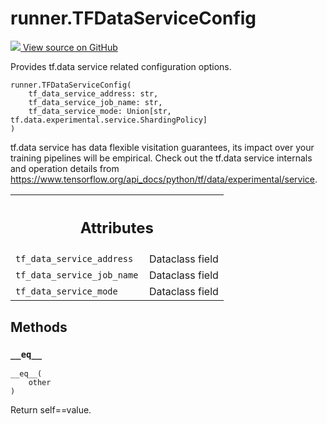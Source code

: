 # runner.TFDataServiceConfig

<!-- Insert buttons and diff -->

<a target="_blank" href="https://github.com/tensorflow/gnn/tree/master/tensorflow_gnn/runner/orchestration.py#L68-L79">
<img src="https://www.tensorflow.org/images/GitHub-Mark-32px.png" /> View source
on GitHub </a>

Provides tf.data service related configuration options.

<pre class="devsite-click-to-copy prettyprint lang-py tfo-signature-link">
<code>runner.TFDataServiceConfig(
    tf_data_service_address: str,
    tf_data_service_job_name: str,
    tf_data_service_mode: Union[str, tf.data.experimental.service.ShardingPolicy]
)
</code></pre>

<!-- Placeholder for "Used in" -->

tf.data service has data flexible visitation guarantees, its impact over your
training pipelines will be empirical. Check out the tf.data service internals
and operation details from
https://www.tensorflow.org/api_docs/python/tf/data/experimental/service.

<!-- Tabular view -->

 <table class="responsive fixed orange">
<colgroup><col width="214px"><col></colgroup>
<tr><th colspan="2"><h2 class="add-link">Attributes</h2></th></tr>

<tr>
<td>
<code>tf_data_service_address</code><a id="tf_data_service_address"></a>
</td>
<td>
Dataclass field
</td>
</tr><tr>
<td>
<code>tf_data_service_job_name</code><a id="tf_data_service_job_name"></a>
</td>
<td>
Dataclass field
</td>
</tr><tr>
<td>
<code>tf_data_service_mode</code><a id="tf_data_service_mode"></a>
</td>
<td>
Dataclass field
</td>
</tr>
</table>

## Methods

<h3 id="__eq__"><code>__eq__</code></h3>

<pre class="devsite-click-to-copy prettyprint lang-py tfo-signature-link">
<code>__eq__(
    other
)
</code></pre>

Return self==value.

